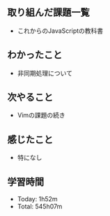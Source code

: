 ## 取り組んだ課題一覧
- これからのJavaScriptの教科書
## わかったこと
- 非同期処理について
## 次やること
- Vimの課題の続き
## 感じたこと
- 特になし
## 学習時間
- Today: 1h52m
- Total: 545h07m
